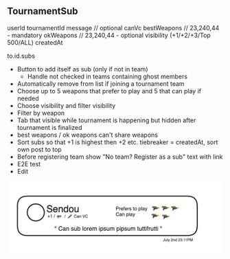 ## TournamentSub

userId
tournamentId
message // optional
canVc
bestWeapons // 23,240,44 - mandatory
okWeapons // 23,240,44 - optional
visibility (+1/+2/+3/Top 500/ALL)
createdAt

to.id.subs

- Button to add itself as sub (only if not in team)
  - Handle not checked in teams containing ghost members
- Automatically remove from list if joining a tournament team
- Choose up to 5 weapons that prefer to play and 5 that can play if needed
- Choose visibility and filter visibility
- Filter by weapon
- Tab that visible while tournament is happening but hidden after tournament is finalized
- best weapons / ok weapons can't share weapons
- Sort subs so that +1 is highest then +2 etc. tiebreaker = createdAt, sort own post to top
- Before registering team show "No team? Register as a sub" text with link
- E2E test
- Edit

![Alt text](image.png)
